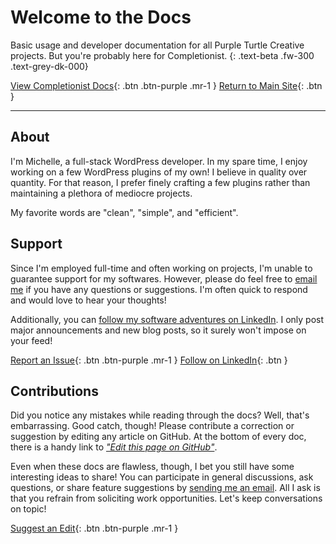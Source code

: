 # Welcome to the Docs

Basic usage and developer documentation for all Purple Turtle Creative projects. But you're probably here for Completionist.
{: .text-beta .fw-300 .text-grey-dk-000}

[View Completionist Docs](https://docs.purpleturtlecreative.com/completionist/){: .btn .btn-purple .mr-1 }
[Return to Main Site](https://purpleturtlecreative.com/){: .btn }

---

## About

I'm Michelle, a full-stack WordPress developer. In my spare time, I enjoy working on a few WordPress plugins of my own! I believe in quality over quantity. For that reason, I prefer finely crafting a few plugins rather than maintaining a plethora of mediocre projects.

My favorite words are "clean", "simple", and "efficient".

## Support

Since I'm employed full-time and often working on projects, I'm unable to guarantee support for my softwares. However, please do feel free to [email me](mailto:michelle@purpleturtlecreative.com) if you have any questions or suggestions. I'm often quick to respond and would love to hear your thoughts!

Additionally, you can [follow my software adventures on LinkedIn](https://www.linkedin.com/company/purple-turtle-creative). I only post major announcements and new blog posts, so it surely won't impose on your feed!

[Report an Issue](mailto:michelle@purpleturtlecreative.com){: .btn .btn-purple .mr-1 }
[Follow on LinkedIn](https://www.linkedin.com/company/purple-turtle-creative){: .btn }

## Contributions

Did you notice any mistakes while reading through the docs? Well, that's embarrassing. Good catch, though! Please contribute a correction or suggestion by editing any article on GitHub. At the bottom of every doc, there is a handy link to [*"Edit this page on GitHub"*](https://github.com/PurpleTurtleCreative/purpleturtlecreative.github.io/edit/main/README.md).

Even when these docs are flawless, though, I bet you still have some interesting ideas to share! You can participate in general discussions, ask questions, or share feature suggestions by [sending me an email](mailto:michelle@purpleturtlecreative.com). All I ask is that you refrain from soliciting work opportunities. Let's keep conversations on topic!

[Suggest an Edit](https://github.com/PurpleTurtleCreative/purpleturtlecreative.github.io){: .btn .btn-purple .mr-1 }
